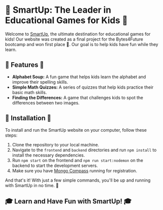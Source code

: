 # 🌟 SmartUp: The Leader in Educational Games for Kids 🌟

Welcome to [SmartUp](https://pizzarous.github.io/SmartUp), the ultimate destination for educational games for kids! Our website was created as a final project for the Bytes4Future bootcamp and won first place 🎉. Our goal is to help kids have fun while they learn.

## 🎉 Features 🎉

- **Alphabet Soup:** A fun game that helps kids learn the alphabet and improve their spelling skills.
- **Simple Math Quizzes:** A series of quizzes that help kids practice their basic math skills.
- **Finding the Differences:** A game that challenges kids to spot the differences between two images.

## 🚀 Installation 🚀

To install and run the SmartUp website on your computer, follow these steps:

1. Clone the repository to your local machine.
2. Navigate to the `frontend` and `backend` directories and run `npm install` to install the necessary dependencies.
3. Run `npm start` on the frontend and `npm run start:nodemon` on the backend to start the development servers.
4. Make sure you have [Mongo Compass](https://www.mongodb.com/products/compass) running for registration.

And that's it! With just a few simple commands, you'll be up and running with SmartUp in no time. 💪

## 🎓 Learn and Have Fun with SmartUp! 🎓
